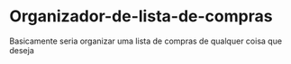 # Organizador-de-lista-de-compras
Basicamente seria organizar uma lista de compras de qualquer coisa que deseja
